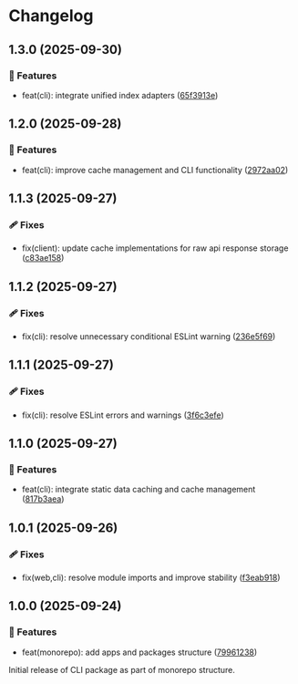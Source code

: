 # Changelog

## 1.3.0 (2025-09-30)

### 🚀 Features

- feat(cli): integrate unified index adapters ([65f3913e](https://github.com/Mearman/Academic-Explorer/commit/65f3913e))

## 1.2.0 (2025-09-28)

### 🚀 Features

- feat(cli): improve cache management and CLI functionality ([2972aa02](https://github.com/Mearman/Academic-Explorer/commit/2972aa02))

## 1.1.3 (2025-09-27)

### 🩹 Fixes

- fix(client): update cache implementations for raw api response storage ([c83ae158](https://github.com/Mearman/Academic-Explorer/commit/c83ae158))

## 1.1.2 (2025-09-27)

### 🩹 Fixes

- fix(cli): resolve unnecessary conditional ESLint warning ([236e5f69](https://github.com/Mearman/Academic-Explorer/commit/236e5f69))

## 1.1.1 (2025-09-27)

### 🩹 Fixes

- fix(cli): resolve ESLint errors and warnings ([3f6c3efe](https://github.com/Mearman/Academic-Explorer/commit/3f6c3efe))

## 1.1.0 (2025-09-27)

### 🚀 Features

- feat(cli): integrate static data caching and cache management ([817b3aea](https://github.com/Mearman/Academic-Explorer/commit/817b3aea))

## 1.0.1 (2025-09-26)

### 🩹 Fixes

- fix(web,cli): resolve module imports and improve stability ([f3eab918](https://github.com/Mearman/Academic-Explorer/commit/f3eab918))

## 1.0.0 (2025-09-24)

### 🚀 Features

- feat(monorepo): add apps and packages structure ([79961238](https://github.com/Mearman/Academic-Explorer/commit/79961238))

Initial release of CLI package as part of monorepo structure.